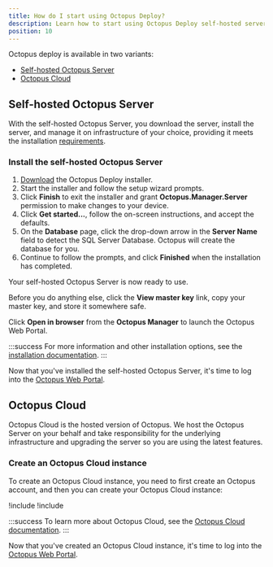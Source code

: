 ```yaml
---
title: How do I start using Octopus Deploy?
description: Learn how to start using Octopus Deploy self-hosted server or Octopus Cloud.
position: 10
---
```


Octopus deploy is available in two variants:

- [Self-hosted Octopus Server](#self-hosted-octopus-server)
- [Octopus Cloud](#octopus-cloud)

## Self-hosted Octopus Server

With the self-hosted Octopus Server, you download the server, install the server, and manage it on infrastructure of your choice, providing it meets the installation [requirements](/docs/installation/requirements.md).

### Install the self-hosted Octopus Server

1. [Download](https://octopus.com/downloads) the Octopus Deploy installer.
1. Start the installer and follow the setup wizard prompts.
1. Click **Finish** to exit the installer and grant **Octopus.Manager.Server** permission to make changes to your device.
1. Click **Get started...**, follow the on-screen instructions, and accept the defaults.
1. On the **Database** page, click the drop-down arrow in the **Server Name** field to detect the SQL Server Database. Octopus will create the database for you.
1. Continue to follow the prompts, and click **Finished** when the installation has completed.

Your self-hosted Octopus Server is now ready to use.

Before you do anything else, click the **View master key** link, copy your master key, and store it somewhere safe.

Click **Open in browser** from the **Octopus Manager** to launch the Octopus Web Portal.

:::success
For more information and other installation options, see the [installation documentation](/docs/installation/index.md).
:::

Now that you've installed the self-hosted Octopus Server, it's time to log into the [Octopus Web Portal](/docs/quickstart/the-octopus-web-portal.md).

## Octopus Cloud

Octopus Cloud is the hosted version of Octopus. We host the Octopus Server on your behalf and take responsibility for the underlying infrastructure and upgrading the server so you are using the latest features.

### Create an Octopus Cloud instance

To create an Octopus Cloud instance, you need to first create an Octopus account, and then you can create your Octopus Cloud instance:

!include <octopus-account>
!include <octopus-cloud-instance>

:::success
To learn more about Octopus Cloud, see the [Octopus Cloud documentation](/docs/octopus-cloud/index.md).
:::

Now that you've created an Octopus Cloud instance, it's time to log into the [Octopus Web Portal](/docs/quickstart/the-octopus-web-portal.md).